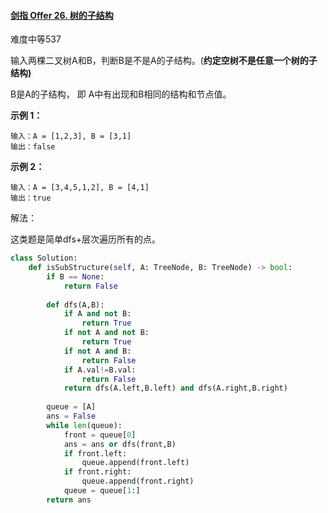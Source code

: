 #### [剑指 Offer 26. 树的子结构](https://leetcode-cn.com/problems/shu-de-zi-jie-gou-lcof/)

难度中等537

输入两棵二叉树A和B，判断B是不是A的子结构。(**约定空树不是任意一个树的子结构)**

B是A的子结构， 即 A中有出现和B相同的结构和节点值。

**示例 1：**

```
输入：A = [1,2,3], B = [3,1]
输出：false
```

**示例 2：**

```
输入：A = [3,4,5,1,2], B = [4,1]
输出：true
```



解法：

这类题是简单dfs+层次遍历所有的点。

```python
class Solution:
    def isSubStructure(self, A: TreeNode, B: TreeNode) -> bool:
        if B == None:
            return False
        
        def dfs(A,B):
            if A and not B:
                return True
            if not A and not B:
                return True
            if not A and B:
                return False
            if A.val!=B.val:
                return False
            return dfs(A.left,B.left) and dfs(A.right,B.right)
        
        queue = [A]
        ans = False
        while len(queue):
            front = queue[0]
            ans = ans or dfs(front,B)
            if front.left:
                queue.append(front.left)
            if front.right:
                queue.append(front.right)
            queue = queue[1:]
        return ans
            
```

